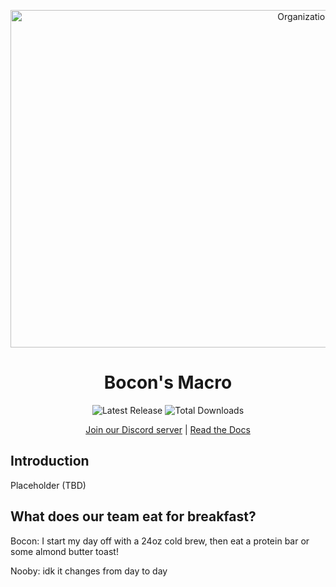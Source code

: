 <p align="center">
  <img src="https://github.com/Bocon-Macro/.github/assets/71742654/3aee3ee5-f5bd-4410-b53c-ea70135f6938" alt="Organization Logo" width="960" height="540">
</p>

<h1 align="center">Bocon's Macro</h1>

<p align="center">
  <img src="https://img.shields.io/github/v/release/Bocon-Macro/your_repository_name?style=flat-square" alt="Latest Release">
  <img src="https://img.shields.io/github/downloads/Bocon-Macro/your_repository_name/total?style=flat-square" alt="Total Downloads">
</p>

<p align="center">
  <a href="https://discord.gg/your_discord_server_link">Join our Discord server</a> |
  <a href="https://your_docs_link_here">Read the Docs</a>
</p>

## Introduction
Placeholder (TBD)

## What does our team eat for breakfast?

Bocon: 
I start my day off with a 24oz cold brew, then eat a protein bar or some almond butter toast!

Nooby: 
idk it changes from day to day
